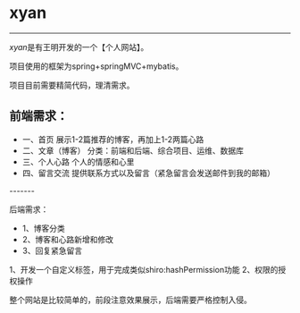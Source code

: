 # xyan
------
*xyan*是有王明开发的一个【个人网站】。

项目使用的框架为spring+springMVC+mybatis。

项目目前需要精简代码，理清需求。



前端需求：
------
<ul>
<li>
一、首页
	展示1-2篇推荐的博客，再加上1-2两篇心路
</li>
<li>
二、文章（博客）
	分类：前端和后端、综合项目、运维、数据库
</li>
<li>
三、个人心路
	个人的情感和心里
</li>
<li>
四、留言交流
	提供联系方式以及留言（紧急留言会发送邮件到我的邮箱）
</li>
</ul>
-------

后端需求：
<ul>
<li>
	1、博客分类
</li>
<li>
	2、博客和心路新增和修改
</li>
<li>
	3、回复紧急留言
	
</li>
</ul>	

1、开发一个自定义标签，用于完成类似shiro:hashPermission功能
2、权限的授权操作

	
	
整个网站是比较简单的，前段注意效果展示，后端需要严格控制入侵。
